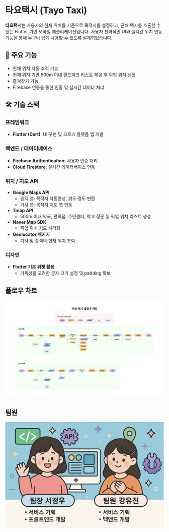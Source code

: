 # 타요택시 (Tayo Taxi)

**타요택시**는 사용자의 현재 위치를 기준으로 목적지를 설정하고, 근처 택시를 호출할 수 있는 Flutter 기반 모바일 애플리케이션입니다. 사용자 친화적인 UI와 실시간 위치 연동 기능을 통해 누구나 쉽게 사용할 수 있도록 설계되었습니다.

## 🚖 주요 기능

- 현재 위치 자동 추적 기능
- 현재 위치 기반 500m 이내 랜드마크 리스트 제공 후 픽업 위치 선정
- 즐겨찾기 기능 
- Firebase 연동을 통한 인증 및 실시간 데이터 처리

## 🛠️ 기술 스택

### 프레임워크
- **Flutter (Dart)**: UI 구현 및 크로스 플랫폼 앱 개발

### 백엔드 / 데이터베이스
- **Firebase Authentication**: 사용자 인증 처리
- **Cloud Firestore**: 실시간 데이터베이스 연동

### 위치 / 지도 API
- **Google Maps API**
  - 승객 앱: 목적지 자동완성, 위도·경도 변환
  - 기사 앱: 목적지 지도 앱 연동
- **Tmap API**
  - 500m 이내 약국, 편의점, 주민센터, 학교 정문 등 픽업 위치 리스트 생성
- **Naver Map SDK**
  - 픽업 위치 지도 시각화
- **Geolocator 패키지**
  - 기사 및 승객의 현재 위치 조회

### 디자인
- **Flutter 기본 위젯 활용**
  - 가독성을 고려한 글자 크기 설정 및 padding 확보

## 플로우 차트 
![플로우차트](images/기능_흐름도.png)

## 팀원 
![플로우차트](images/팀원.png)
